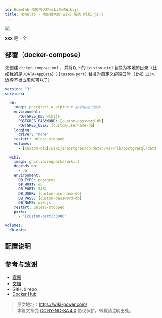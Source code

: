 ```yaml
---
id: Homelab-功能强大的wiki系统Wikijs
title: Homelab - 功能强大的 wiki 系统 Wiki.js 🚧
---
```


![](https://wiki-media-1253965369.cos.ap-guangzhou.myqcloud.com/img/20230304195348.png)

**xxx** 是一个

## 部署（docker-compose）

先创建 `docker-compose.yml` ，并将以下的 `[custom-dir]` 替换为本地的目录（比如我的是 `/DATA/AppData`）；`[custom-port]` 替换为自定义的端口号（比如 `1234`，选择不被占用就可以了）：

```yml title="docker-compose.yml"
version: "3"
services:

  db:
    image: postgres:10-alpine # 必须用这个版本
    environment:
      POSTGRES_DB: wikijs
      POSTGRES_PASSWORD: [custom-password-db]
      POSTGRES_USER: [custom-username-db]
    logging:
      driver: "none"
    restart: unless-stopped
    volumes:
      - [custom-dir]/wikijs/postgres/db-data:/var/lib/postgresql/data

  wiki:
    image: ghcr.io/requarks/wiki:2
    depends_on:
      - db
    environment:
      DB_TYPE: postgres
      DB_HOST: db
      DB_PORT: 5432
      DB_USER: [custom-username-db]
      DB_PASS: [custom-password-db]
      DB_NAME: wikijs
    restart: unless-stopped
    ports:
      - "[custom-port]:3000"

volumes:
  db-data:
```

## 配置说明

## 参考与致谢

- [官网](https://js.wiki)
- [文档](https://docs.requarks.io/install/docker)
- [GitHub repo](https://github.com/requarks/wiki)
- [Docker Hub](https://hub.docker.com/r/requarks/wiki)

> 原文地址：<https://wiki-power.com/>  
> 本篇文章受 [CC BY-NC-SA 4.0](https://creativecommons.org/licenses/by/4.0/deed.zh) 协议保护，转载请注明出处。
